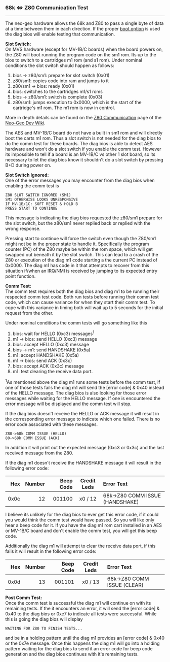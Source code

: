 ### 68k <=> Z80 Communication Test
----

The neo-geo hardware allows the 68k and Z80 to pass a single byte of data
at a time between them in each direction.  If the proper [boot option](../boot_options.md) is used the diag bios will enable testing that communication.

**Slot Switch:**<br>
On MVS hardware (except for MV-1B/C boards) when the board powers on, the Z80
will boot running the program code on the sm1 rom.  Its up to the bios to switch
to a cartridges m1 rom (and s1 rom).  Under nominal conditions the slot switch
should happen as follows:

1. bios -> z80/sm1: prepare for slot switch (0x01)
2. z80/sm1: copies code into ram and jumps to it
3. z80/sm1 -> bios: ready (0x01)
4. bios: switches to the cartridges m1/s1 roms
5. bios -> z80/sm1: switch is complete (0x03)
6. z80/sm1: jumps execution to 0x0000, which is the start of the cartridge's m1
rom.  The m1 rom is now in control.

More in depth details can be found on the [Z80 Communication](https://wiki.neogeodev.org/index.php?title=68k/Z80_communication) page of the [Neo-Geo Dev Wiki](https://wiki.neogeodev.org/index.php?title=Main_Page).

The AES and MV-1B/C board do not have a built in sm1 rom and will directly
boot the carts m1 rom.  Thus a slot switch is not needed for the diag bios
to do the comm test for these boards.  The diag bios is able to detect AES
hardware and won't do a slot switch if you enable the comm test.  However its
impossible to tell if a board is an MV-1B/C vs other 1 slot board, so its
necessary to let the diag bios know it shouldn't do a slot switch by pressing
B+D during power on.

**Slot Switch Ignored:**<br>
One of the error messages you may encounter from the diag bios when enabling
the comm test is

```
Z80 SLOT SWITCH IGNORED (SM1)
SM1 OTHERWISE LOOKS UNRESPONSIVE
IF MV-1B/1C: SOFT RESET & HOLD B
PRESS START TO CONTINUE
```

This message is indicating the diag bios requested the z80/sm1 prepare for the
slot switch, but the z80/sm1 never replied back or replied with the wrong
response.

Pressing start to continue will force the switch even though the Z80/sm1 might
not be in the proper state to handle it.  Specifically the program counter (PC)
of the Z80 maybe be within the rom space, which will get swapped out beneath
it by the slot switch.  This can lead to a crash of the Z80 or execution of
the diag m1 code starting a the current PC instead of 0x0000.  The diag m1 has
code in it that attempts to recover from this situation if/when an IRQ/NMI is
received by jumping to its expected entry point function.

**Comm Test:**<br>
The comm test requires both the diag bios and diag m1 to be running their
respected comm test code.  Both run tests before running their comm test
code, which can cause variance for when they start their comm test.  To cope
with this variance in timing both will wait up to 5 seconds for the initial
request from the other.

Under nominal conditions the comm tests will go something like this

1. bios: wait for HELLO (0xc3) messages<sup>1</sub>
2. m1 -> bios: send HELLO (0xc3) message
3. bios: accept HELLO (0xc3) message
4. bios -> m1: send HANDSHAKE (0x5a)
5. m1: accept HANDSHAKE (0x5a)
6. m1 -> bios: send ACK (0x3c)
7. bios: accept ACK (0x3c) message
8. m1: test clearing the receive data port.

<sup>1</sup>As mentioned above the diag m1 runs some tests before the comm test,
if one of those tests fails the diag m1 will send the [error code] & 0x40
instead of the HELLO message.  The diag bios is also looking for those error
messages while waiting for the HELLO message. If one is encountered the error
message will be displayed and the comm test will stop.

If the diag bios doesn't receive the HELLO or ACK message it will result in the
corresponding error message to indicate which one failed.  There is no error
code associated with these messages.

```
Z80->68k COMM ISSUE (HELLO)
80->68k COMM ISSUE (ACK)
```
In addition it will print out the expected message (0xc3 or 0x3c) and the last
received message from the Z80.

If the diag m1 doesn't receive the HANDSHAKE message it will result in the
following error code:

|  Hex  | Number | Beep Code |  Credit Leds  | Error Text |
| ----: | -----: | --------: | :-----------: | :--------- |
|  0x0c |     12 |    001100 |       x0 / 12 | 68k->Z80 COMM ISSUE (HANDSHAKE) |

I believe its unlikely for the diag bios to ever get this error code, if it
could you would think the comm test would have passed.  So you will like only
hear a beep code for it.  If you have the diag m1 rom cart installed in an
AES or MV-1B/C board and don't enable the comm test, you will get this
beep code.

Additionally the diag m1 will attempt to clear the receive data port, if this
fails it will result in the following error code:

|  Hex  | Number | Beep Code |  Credit Leds  | Error Text |
| ----: | -----: | --------: | :-----------: | :--------- |
|  0x0d |     13 |    001101 |       x0 / 13 | 68k->Z80 COMM ISSUE (CLEAR) |

**Post Comm Test:**<br>
Once the comm test is successful the diag m1 will continue on with its remaining
tests.  If the it encounters an error, it will send the [error code] & 0x40 to
the diag bios or 0xe7 to indicate all tests were successful.  While this is
going the diag bios will display

```
WAITING FOR Z80 TO FINISH TESTS...
```

and be in a holding pattern until the diag m1 provides an [error code] & 0x40 or
the 0x7e message.  Once this happens the diag m1 will go into a holding pattern
waiting for the diag bios to send it an error code for beep code generation and
the diag bios continues with it's remaining tests.
